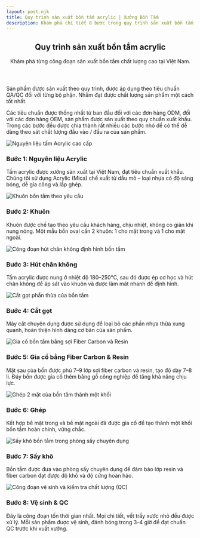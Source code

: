 ```yaml
---
layout: post.njk
title: Quy trình sản xuất bồn tắm acrylic | Xưởng Bồn Tắm
description: Khám phá chi tiết 8 bước trong quy trình sản xuất bồn tắm acrylic tại xưởng, từ khâu chọn nguyên liệu đến kiểm tra chất lượng (QC) cuối cùng.
---
```


<div class="page-post">
<main class="post-container">
    <article>
        <header class="post-header">
            <h1 class="post-title">Quy trình sản xuất bồn tắm acrylic</h1>
            <p class="post-subtitle">Khám phá từng công đoạn sản xuất bồn tắm chất lượng cao tại Việt Nam.</p>
        </header>
        <!-- ===== SECTION GIỚI THIỆU MỚI ===== -->
        <section class="post-intro">
            <p>Sản phẩm được sản xuất theo quy trình, được áp dụng theo tiêu chuẩn QA/QC đối với từng bộ phận. Nhằm đạt được chất lượng sản phẩm một cách tốt nhất.</p>
            <p>Các tiêu chuẩn được thống nhất từ ban đầu đối với các đơn hàng ODM, đối với các đơn hàng OEM, sản phẩm được sản xuất theo quy chuẩn xuất khẩu. Trong các bước đều được chia thành rất nhiều các bước nhỏ để có thể dễ dàng theo sát chất lượng đầu vào / đầu ra của sản phẩm.</p>
        </section>        
        <section class="post-content">
            <div class="step">
                <div class="step-image">
                    <img src="{{ '/images/step1.jpg' | url }}" alt="Nguyên liệu tấm Acrylic cao cấp">
                </div>
                <div class="step-text">
                    <h3>Bước 1: Nguyên liệu Acrylic</h3>
                    <p>Tấm acrylic được xưởng sản xuất tại Việt Nam, đạt tiêu chuẩn xuất khẩu. Chúng tôi sử dụng Acrylic (Mica) chế xuất từ dầu mỏ – loại nhựa có độ sáng bóng, dễ gia công và lắp ghép.</p>
                </div>
            </div>
            <div class="step">
                <div class="step-image">
                    <img src="{{ '/images/step2.jpg' | url }}" alt="Khuôn bồn tắm theo yêu cầu">
                </div>
                <div class="step-text">
                    <h3>Bước 2: Khuôn</h3>
                    <p>Khuôn được chế tạo theo yêu cầu khách hàng, chịu nhiệt, không co giãn khi nung nóng. Một mẫu bồn oval cần 2 khuôn: 1 cho mặt trong và 1 cho mặt ngoài.</p>
                </div>
            </div>
            <div class="step">
                <div class="step-image">
                    <img src="{{ '/images/step3.jpg' | url }}" alt="Công đoạn hút chân không định hình bồn tắm">
                </div>
                <div class="step-text">
                    <h3>Bước 3: Hút chân không</h3>
                    <p>Tấm acrylic được nung ở nhiệt độ 180–250°C, sau đó được ép cơ học và hút chân không để áp sát vào khuôn và được làm mát nhanh để định hình.</p>
                </div>
            </div>
            <div class="step">
                <div class="step-image">
                    <img src="{{ '/images/step4.jpg' | url }}" alt="Cắt gọt phần thừa của bồn tắm">
                </div>
                <div class="step-text">
                    <h3>Bước 4: Cắt gọt</h3>
                    <p>Máy cắt chuyên dụng được sử dụng để loại bỏ các phần nhựa thừa xung quanh, hoàn thiện hình dáng cơ bản của sản phẩm.</p>
                </div>
            </div>
             <div class="step">
                <div class="step-image">
                    <img src="{{ '/images/step5.jpg' | url }}" alt="Gia cố bồn tắm bằng sợi Fiber Carbon và Resin">
                </div>
                <div class="step-text">
                    <h3>Bước 5: Gia cố bằng Fiber Carbon & Resin</h3>
                    <p>Mặt sau của bồn được phủ 7–9 lớp sợi fiber carbon và resin, tạo độ dày 7–8 li. Đáy bồn được gia cố thêm bằng gỗ công nghiệp để tăng khả năng chịu lực.</p>
                </div>
            </div>
             <div class="step">
                <div class="step-image">
                    <img src="{{ '/images/step6.jpg' | url }}" alt="Ghép 2 mặt của bồn tắm thành một khối">
                </div>
                <div class="step-text">
                    <h3>Bước 6: Ghép</h3>
                    <p>Kết hợp bề mặt trong và bề mặt ngoài đã được gia cố để tạo thành một khối bồn tắm hoàn chỉnh, vững chắc.</p>
                </div>
            </div>
             <div class="step">
                <div class="step-image">
                    <img src="{{ '/images/step7.jpg' | url }}" alt="Sấy khô bồn tắm trong phòng sấy chuyên dụng">
                </div>
                <div class="step-text">
                    <h3>Bước 7: Sấy khô</h3>
                    <p>Bồn tắm được đưa vào phòng sấy chuyên dụng để đảm bảo lớp resin và fiber carbon đạt được độ khô và độ cứng hoàn hảo.</p>
                </div>
            </div>
             <div class="step">
                <div class="step-image">
                    <img src="{{ '/images/step8.jpg' | url }}" alt="Công đoạn vệ sinh và kiểm tra chất lượng (QC)">
                </div>
                <div class="step-text">
                    <h3>Bước 8: Vệ sinh & QC</h3>
                    <p>Đây là công đoạn tốn thời gian nhất. Mọi chi tiết, vết trầy xước nhỏ đều được xử lý. Mỗi sản phẩm được vệ sinh, đánh bóng trong 3–4 giờ để đạt chuẩn QC trước khi xuất xưởng.</p>
                </div>
            </div>
        </section>
    </article>
</main>
</div>
